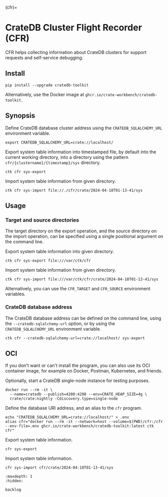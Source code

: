 (cfr)=
# CrateDB Cluster Flight Recorder (CFR)

CFR helps collecting information about CrateDB clusters for support requests
and self-service debugging.

## Install
```shell
pip install --upgrade cratedb-toolkit
```
Alternatively, use the Docker image at `ghcr.io/crate-workbench/cratedb-toolkit`.

## Synopsis

Define CrateDB database cluster address using the `CRATEDB_SQLALCHEMY_URL`
environment variable.
```shell
export CRATEDB_SQLALCHEMY_URL=crate://localhost/
```

Export system table information into timestamped file, by default into the
current working directory, into a directory using the pattern
`cfr/{clustername}/{timestamp}/sys` directory.
```shell
ctk cfr sys-export
```

Import system table information from given directory.
```shell
ctk cfr sys-import file://./cfr/crate/2024-04-18T01-13-41/sys
```


## Usage

### Target and source directories

The target directory on the export operation, and the source directory on the
import operation, can be specified using a single positional argument on the
command line.

Export system table information into given directory.
```shell
ctk cfr sys-export file:///var/ctk/cfr
```

Import system table information from given directory.
```shell
ctk cfr sys-import file:///var/ctk/cfr/crate/2024-04-18T01-13-41/sys
```

Alternatively, you can use the `CFR_TARGET` and `CFR_SOURCE` environment
variables.

### CrateDB database address

The CrateDB database address can be defined on the command line, using the
`--cratedb-sqlalchemy-url` option, or by using the `CRATEDB_SQLALCHEMY_URL`
environment variable.
```shell
ctk cfr --cratedb-sqlalchemy-url=crate://localhost/ sys-export
```


## OCI

If you don't want or can't install the program, you can also use its OCI
container image, for example on Docker, Postman, Kubernetes, and friends.

Optionally, start a CrateDB single-node instance for testing purposes.
```shell
docker run --rm -it \
  --name=cratedb --publish=4200:4200 --env=CRATE_HEAP_SIZE=4g \
  crate/crate:nightly -Cdiscovery.type=single-node
```

Define the database URI address, and an alias to the `cfr` program.
```shell
echo "CRATEDB_SQLALCHEMY_URL=crate://localhost/" > .env
alias cfr="docker run --rm -it --network=host --volume=$(PWD)/cfr:/cfr --env-file=.env ghcr.io/crate-workbench/cratedb-toolkit:latest ctk cfr"
```

Export system table information.
```shell
cfr sys-export
```

Import system table information.
```shell
cfr sys-import cfr/crate/2024-04-18T01-13-41/sys
```


```{toctree}
:maxdepth: 1
:hidden:

backlog
```
